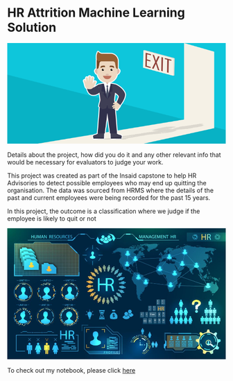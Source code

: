 # HR Attrition Machine Learning Solution

![enter image description here](https://github.com/deepaksaldanha/hr-emp-attrition-Deepak/blob/main/rIUUDvLo.png?raw=true)


Details about the project, how did you do it and any other relevant info that would be necessary for evaluators to judge your work.

This project was created as part of the Insaid capstone to help HR Advisories to detect possible employees who may end up quitting the organisation. The data was sourced from HRMS where the details of the past and current employees were being recorded for the past 15 years.

In this project, the outcome is a classification where we judge if the employee is likely to quit or not


![enter image description here](https://github.com/deepaksaldanha/hr-emp-attrition-Deepak/blob/main/N-Dq3wHE.jpeg?raw=true)

To check out my notebook, please click [here](https://github.com/deepaksaldanha/hr-emp-attrition-Deepak/blob/main/HR_Analytics.ipynb)
